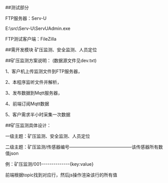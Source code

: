 ##测试部分

FTP服务器：Serv-U

E:\src\Serv-U\ServUAdmin.exe

FTP测试客户端：FileZilla


##需开发模块
矿压监测、安全监测、人员定位


##矿压监测方案说明：
(数据源文件见dev.txt)

1、客户机上传监测文件到FTP服务器，

2、本程序监听文件并解析，

3、发布数据到Mqtt服务器，

4、前端订阅Mqtt数据

5、客户需求半小时采集一次数据



##矿压监测具体设计：

一级主题：矿压监测、安全监测、人员定位

二级主题：矿压监测/传感器编号——————————————该传感器所有数值json

例：矿压监测/001--------------{key:value}

前端根据topic找到对应行，然后js操作渲染该行的所有值


